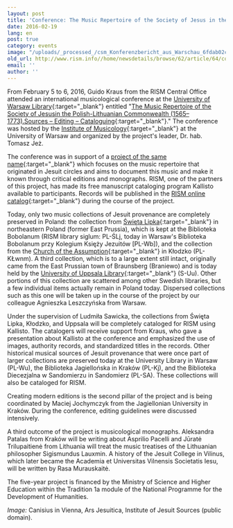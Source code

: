```yaml
---
layout: post
title: 'Conference: The Music Repertoire of the Society of Jesus in the Polish-Lithuanian Commonwealth (1565–1773)'
date: 2016-02-19
lang: en
post: true
category: events
image: "/uploads/_processed_/csm_Konferenzbericht_aus_Warschau_6fdab02c3a.jpg"
old_url: http://www.rism.info//home/newsdetails/browse/62/article/64/conference-the-music-repertoire-of-the-society-of-jesus-in-the-polish-lithuanian-commonwealth-1565.html
email: ''
author: ''
---
```



From February 5 to 6, 2016, Guido Kraus from the RISM Central Office attended an international musicological conference at the [University of Warsaw Library](http://www.buw.uw.edu.pl/en/){:target="_blank"} entitled "[The Music Repertoire of the Society of Jesusin the Polish-Lithuanian Commonwealth (1565–1773).Sources – Editing – Cataloguing](http://fontesmusicae.pl/conferences/our-conference-on-5th-6th-february-already/){:target="_blank"}." The conference was hosted by the [Institute of Musicology](http://www.imuz.uw.edu.pl/index.php/en/){:target="_blank"} at the University of Warsaw and organized by the project's leader, Dr. hab. Tomasz Jeż.

The conference was in support of a [project of the same name](http://fontesmusicae.pl/projects/){:target="_blank"} which focuses on the music repertoire that originated in Jesuit circles and aims to document this music and make it known through critical editions and monographs. RISM, one of the partners of this project, has made its free manuscript cataloging program Kallisto available to participants. Records will be published in the [RISM online catalog](https://opac.rism.info/metaopac/start.do?View=rism){:target="_blank"} during the course of the project.

Today, only two music collections of Jesuit provenance are completely preserved in Poland: the collection from [Święta Lipka](http://www.swieta-lipka.pl/){:target="_blank"} in northeastern Poland (former East Prussia), which is kept at the Biblioteka Bobolanum (RISM library siglum: PL-ŚLj, today in Warsaw's Biblioteka Bobolanum przy Kolegium Księży Jezuitów [PL-Wb]), and the collection from the [Church of the Assumption](http://www.klodzko.pl/en/for-tourists/monuments-of-klodzko/173-the-church){:target="_blank"} in Kłodzko (PL-KŁwnm). A third collection, which is to a large extent still intact, originally came from the East Prussian town of Braunsberg (Braniewo) and is today held by the [University of Uppsala Library](http://www.ub.uu.se/){:target="_blank"} (S-Uu). Other portions of this collection are scattered among other Swedish libraries, but a few individual items actually remain in Poland today. Dispersed collections such as this one will be taken up in the course of the project by our colleague Agnieszka Leszczyńska from Warsaw.

Under the supervision of Ludmiła Sawicka, the collections from Święta Lipka, Kłodzko, and Uppsala will be completely cataloged for RISM using Kallisto. The catalogers will receive support from Kraus, who gave a presentation about Kallisto at the conference and emphasized the use of images, authority records, and standardized titles in the records. Other historical musical sources of Jesuit provenance that were once part of larger collections are preserved today at the University Library in Warsaw (PL-Wu), the Biblioteka Jagiellońska in Kraków (PL-Kj), and the Biblioteka Diecezjalna w Sandomierzu in Sandomierz (PL-SA). These collections will also be cataloged for RISM.

Creating modern editions is the second pillar of the project and is being coordinated by Maciej Jochymczyk from the Jagiellonian University in Kraków. During the conference, editing guidelines were discussed intensively.

A third outcome of the project is musicological monographs. Aleksandra Patalas from Kraków will be writing about Asprilio Pacelli and Jūratė Trilupaitienė from Lithuania will treat the music treatises of the Lithuanian philosopher Sigismundus Lauxmin. A history of the Jesuit College in Vilinus, which later became the Academia et Universitas Vilnensis Societatis Iesu, will be written by Rasa Murauskaitė.

The five-year project is financed by the Ministry of Science and Higher Education within the Tradition 1a module of the National Programme for the Development of Humanities.

_Image:_ Canisius in Vienna, Ars Jesuitica, Institute of Jesuit Sources (public domain).



<script type="text/javascript">var switchTo5x=true;</script><script type="text/javascript" src="http://w.sharethis.com/button/buttons.js"></script><script type="text/javascript">stLight.options({publisher: "9b601438-1ce1-49d8-bfd7-9cff5df54c17", doNotHash: false, doNotCopy: false, hashAddressBar: false});</script>